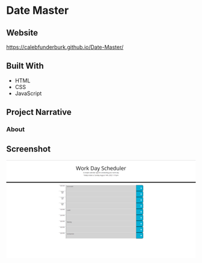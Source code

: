 # Date Master

## Website

https://calebfunderburk.github.io/Date-Master/

## Built With

- HTML
- CSS
- JavaScript

## Project Narrative



### About



## Screenshot

![Screenshot of my project](assets/images/screenshot.png)